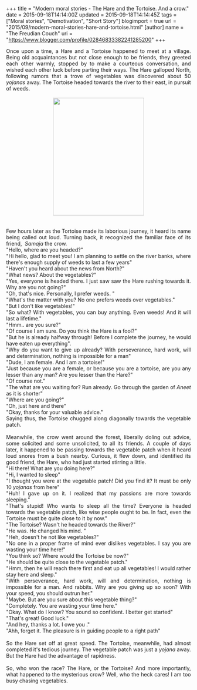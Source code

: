 +++
title = "Modern moral stories - The Hare and the Tortoise. And a crow."
date = 2015-09-18T14:14:00Z
updated = 2015-09-18T14:14:45Z
tags = ["Moral stories", "Demotivation", "Short Story"]
blogimport = true 
url = "2015/09/modern-moral-stories-hare-and-tortoise.html"
[author]
	name = "The Freudian Couch"
	uri = "https://www.blogger.com/profile/02846833382241285200"
+++

<div dir="ltr" style="text-align: left;" trbidi="on">
<div style="text-align: justify;">
Once upon a time, a Hare and a Tortoise happened to meet at a village. Being old acquaintances but not close enough to be friends, they greeted each other warmly, stopped by to make a courteous conversation, and wished each other luck before parting their ways. The Hare galloped North, following rumors that a trove of vegetables was discovered about 50 <i>yojanas</i> away. The Tortoise headed towards the river to their east, in pursuit of weeds.</div>
<div style="text-align: justify;">
<br /></div>
<div class="separator" style="clear: both; text-align: center;">
<a href="https://blogger.googleusercontent.com/img/b/R29vZ2xl/AVvXsEi4f-6wyxdkkS_vsafqYNg36GjzIUbR-rbdWVrNDHXZtTpNns9yWCByS7ysWZ7XhPfZsmuFxHTSYEee5BDQWhHzWj2DTPjsY_6eJ_H9gj2opSTHd_hWayEC0aQvMzPvQCIP8KLWvsERfV2s/s1600/tommy.gif" imageanchor="1" style="margin-left: 1em; margin-right: 1em;"><img border="0" height="320" src="https://blogger.googleusercontent.com/img/b/R29vZ2xl/AVvXsEi4f-6wyxdkkS_vsafqYNg36GjzIUbR-rbdWVrNDHXZtTpNns9yWCByS7ysWZ7XhPfZsmuFxHTSYEee5BDQWhHzWj2DTPjsY_6eJ_H9gj2opSTHd_hWayEC0aQvMzPvQCIP8KLWvsERfV2s/s320/tommy.gif" width="248" /></a></div>
<div style="text-align: justify;">
<br /></div>
<div style="text-align: justify;">
<br /></div>
<div style="text-align: justify;">
Few hours later as the Tortoise made its laborious journey, it heard its name being called out loud. Turning back, it recognized the familiar face of its friend, &nbsp;<i>Samaja </i>the crow.</div>
<div style="text-align: justify;">
"Hello, where are you headed?"</div>
<div style="text-align: justify;">
"Hi hello, glad to meet you! I am planning to settle on the river banks, where there's enough supply of weeds to last a few years"</div>
<div style="text-align: justify;">
"Haven't you heard about the news from North?"</div>
<div style="text-align: justify;">
"What news? About the vegetables?"</div>
<div style="text-align: justify;">
"Yes, everyone is headed there. I just saw saw the Hare rushing towards it. Why are you not going?"</div>
<div style="text-align: justify;">
"Oh, that's nice. Personally, I prefer weeds. "</div>
<div style="text-align: justify;">
"What's the matter with you? No one prefers weeds over vegetables."</div>
<div style="text-align: justify;">
"But I don't like vegetables!"</div>
<div style="text-align: justify;">
"So what? With vegetables, you can buy anything. Even weeds! And it will last a lifetime."</div>
<div style="text-align: justify;">
"Hmm.. are you sure?"</div>
<div style="text-align: justify;">
"Of course I am sure. Do you think the Hare is a fool?"</div>
<div style="text-align: justify;">
"But he is already halfway through! Before I complete the journey, he would have eaten up everything".</div>
<div style="text-align: justify;">
"Why do you want to give up already? With perseverance, hard work, will and determination, nothing is impossible for a man"</div>
<div style="text-align: justify;">
"Dude, I am female. And I am a tortoise!"</div>
<div style="text-align: justify;">
"Just because you are a female, or because you are a tortoise, are you any lesser than any man? Are you lesser than the Hare?"</div>
<div style="text-align: justify;">
"Of course not."</div>
<div style="text-align: justify;">
"The what are you waiting for? Run already. Go through the garden of <i>Aneet</i> as it is shorter"</div>
<div style="text-align: justify;">
"Where are you going?"</div>
<div style="text-align: justify;">
"Oh, just here and there"</div>
<div style="text-align: justify;">
"Okay, thanks for your valuable advice."</div>
<div style="text-align: justify;">
Saying thus, the Tortoise chugged along diagonally towards the vegetable patch.</div>
<div style="text-align: justify;">
<br /></div>
<div style="text-align: justify;">
Meanwhile, the crow went around the forest, liberally doling out advice, some solicited and some unsolicited, to all its friends. A couple of days later, it happened to be passing towards the vegetable patch when it heard loud snores from a bush nearby. Curious, it flew down, and identified its good friend, the Hare, who had just started stirring a little.</div>
<div style="text-align: justify;">
"Hi there! What are you doing here?"</div>
<div style="text-align: justify;">
"Hi, I wanted to sleep"</div>
<div style="text-align: justify;">
"I thought you were at the vegetable patch! Did you find it? It must be only 10 <i>yojanas</i> from here"</div>
<div style="text-align: justify;">
"Huh! I gave up on it. I realized that my passions are more towards sleeping."</div>
<div style="text-align: justify;">
"That's stupid! Who wants to sleep all the time? Everyone is headed towards the vegetable patch, like wise people ought to be. In fact, even the Tortoise must be quite close to it by now."</div>
<div style="text-align: justify;">
"The Tortoise? Wasn't he headed towards the River?"</div>
<div style="text-align: justify;">
"He was. He changed his mind. "</div>
<div style="text-align: justify;">
"Heh, doesn't he not like vegetables?"</div>
<div style="text-align: justify;">
"No one in a proper frame of mind ever dislikes vegetables. I say you are wasting your time here!"</div>
<div style="text-align: justify;">
"You think so? Where would the Tortoise be now?"</div>
<div style="text-align: justify;">
"He should be quite close to the vegetable patch."</div>
<div style="text-align: justify;">
"Hmm, then he will reach there first and eat up all vegetables! I would rather stay here and sleep."</div>
<div style="text-align: justify;">
"With perseverance, hard work, will and determination, nothing is impossible for a man. And rabbits. Why are you giving up so soon? With your speed, you should outrun her."</div>
<div style="text-align: justify;">
"Maybe. But are you sure about this vegetable thing?"</div>
<div style="text-align: justify;">
"Completely. You are wasting your time here."</div>
<div style="text-align: justify;">
"Okay. What do I know? You sound so confident. I better get started"</div>
<div style="text-align: justify;">
"That's great! Good luck."</div>
<div style="text-align: justify;">
"And hey, thanks a lot. I owe you ."</div>
<div style="text-align: justify;">
"Ahh, forget it. The pleasure is in guiding people to a right path"</div>
<div style="text-align: justify;">
<br /></div>
<div style="text-align: justify;">
So the Hare set off at great speed. The Tortoise, meanwhile, had almost completed it's tedious journey. The vegetable patch was just a <i>yojana </i>away. But the Hare had the advantage of rapidness.&nbsp;</div>
<div style="text-align: justify;">
<br /></div>
<div style="text-align: justify;">
So, who won the race? The Hare, or the Tortoise? And more importantly, what happened to the mysterious crow? Well, who the heck cares! I am too busy chasing vegetables.</div>
<div style="text-align: justify;">
<br /></div>
<div style="text-align: justify;">
<br /></div>
<div style="text-align: justify;">
<br /></div>
<div style="text-align: justify;">
<br /></div>
</div>

